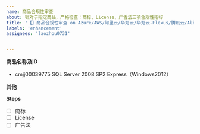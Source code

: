 ```yaml
---
name: 商品合规性审查
about: 针对于指定商品，严格检查：商标、License、广告法三项合规性指标
title: '【】商品合规性审查 on Azure/AWS/阿里云/华为云/华为云-Flexus/腾讯云/AlibabaCloud/HUAWEICLOUD/HUAWEICLOUD-Flexus'
labels: 'enhancement'
assignees: 'laozhou0731'


---
```



**商品名称及ID**

- cmjj00039775 SQL Server 2008 SP2 Express（Windows2012）

**其他**

**Steps**

- [ ] 商标
- [ ] License
- [ ] 广告法
